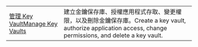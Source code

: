 |  |  |
|---------|---------|
| <span data-ttu-id="a5010-101">[管理 Key Vault][1]</span><span class="sxs-lookup"><span data-stu-id="a5010-101">[Manage Key Vaults][1]</span></span> | <span data-ttu-id="a5010-102">建立金鑰保存庫、授權應用程式存取、變更權限，以及刪除金鑰保存庫。</span><span class="sxs-lookup"><span data-stu-id="a5010-102">Create a key vault, authorize application access, change permissions, and delete a key vault.</span></span> |

[1]: https://azure.microsoft.com/en-us/resources/samples/key-vault-java-manage-key-vaults/